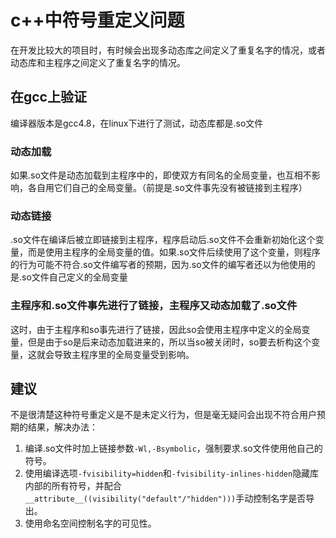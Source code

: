 # c++中符号重定义问题


在开发比较大的项目时，有时候会出现多动态库之间定义了重复名字的情况，或者动态库和主程序之间定义了重复名字的情况。

## 在gcc上验证

编译器版本是gcc4.8，在linux下进行了测试，动态库都是.so文件

### 动态加载  

如果.so文件是动态加载到主程序中的，即使双方有同名的全局变量，也互相不影响，各自用它们自己的全局变量。（前提是.so文件事先没有被链接到主程序）

### 动态链接

.so文件在编译后被立即链接到主程序，程序启动后.so文件不会重新初始化这个变量，而是使用主程序的全局变量的值。如果.so文件后续使用了这个变量，则程序的行为可能不符合.so文件编写者的预期，因为.so文件的编写者还以为他使用的是.so文件自己定义的全局变量

### 主程序和.so文件事先进行了链接，主程序又动态加载了.so文件

这时，由于主程序和so事先进行了链接，因此so会使用主程序中定义的全局变量，但是由于so是后来动态加载进来的，所以当so被关闭时，so要去析构这个变量，这就会导致主程序里的全局变量受到影响。

## 建议

不是很清楚这种符号重定义是不是未定义行为，但是毫无疑问会出现不符合用户预期的结果，解决办法：

1. 编译.so文件时加上链接参数`-Wl,-Bsymbolic`，强制要求.so文件使用他自己的符号。
2. 使用编译选项`-fvisibility=hidden`和`-fvisibility-inlines-hidden`隐藏库内部的所有符号，并配合`__attribute__((visibility("default"/"hidden")))`手动控制名字是否导出。
3. 使用命名空间控制名字的可见性。


